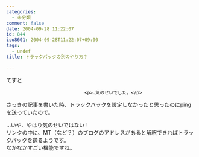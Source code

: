 ```yaml
---
categories:
  - 未分類
comment: false
date: 2004-09-28 11:22:07
id: 844
iso8601: 2004-09-28T11:22:07+09:00
tags:
  - undef
title: トラックバックの別のやり方？

---
```


<div class="entry-body">
                                 <p>てすと</p>
                              
                                 <p>…気のせいでした。</p>

<p>さっきの記事を書いた時、トラックバックを設定しなかったと思ったのにpingを送っていたので。</p>

<p>…いや、やはり気のせいではない！<br />
リンクの中に、MT（など？）のブログのアドレスがあると解釈できればトラックバックを送るようです。<br />
なかなかすごい機能ですね。</p>
                              </div>    	